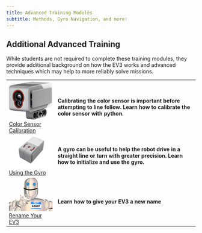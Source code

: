 ```yaml
---
title: Advanced Training Modules
subtitle: Methods, Gyro Navigation, and more!
---
```


## Additional Advanced Training 
While students are not required to complete these training modules, they provide additional background on how the EV3 works and advanced techniques which may help to more reliably solve missions.

<TABLE>
<TR><TD><img src="../images/color_sensor.jpg" width=200><BR><A HREF="../calibration/calibration">Color Sensor Calibration</A> </TD><TD><B>Calibrating the color sensor is important before attempting to line follow.  Learn how to calibrate the color sensor with python.</B>
</TD>
</TR>
<TR><TD><img src="../gyro/ev3_gyro.png" width=200><BR><A HREF="../gyro/gyro">Using the Gyro</A> </TD><TD><B>A gyro can be useful to help the robot drive in a straight line or turn with greater precision.  Learn how to initialize and use the gyro.</B>
</TD>
</TR>
</TR>
<TR><TD><img src="../images/robot_name.jpg" width=200><BR><A HREF="../rename/rename">Rename Your EV3</A> </TD><TD><B>Learn how to give your EV3 a new name</B>
</TD>
</TR>
</TABLE>
